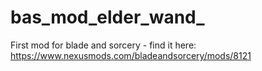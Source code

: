 # bas_mod_elder_wand_

First mod for blade and sorcery - find it here:
https://www.nexusmods.com/bladeandsorcery/mods/8121
